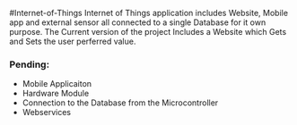 #Internet-of-Things
Internet of Things application includes Website, Mobile app and external sensor all connected to a single Database for it own purpose. The Current version of the project Includes a Website which Gets and Sets the user perferred value.

### Pending:

- Mobile Applicaiton
- Hardware Module
- Connection to the Database from the Microcontroller
- Webservices
